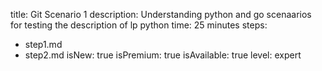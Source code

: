 title: Git Scenario 1
description: Understanding python and go scenaarios for testing the description of lp python
time: 25 minutes
steps:
  - step1.md
  - step2.md
isNew: true
isPremium: true
isAvailable: true
level: expert
